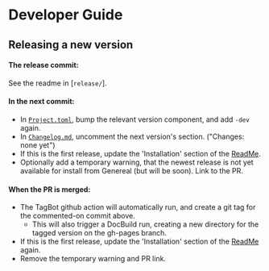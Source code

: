 # Developer Guide


## Releasing a new version

#### The release commit:
See the readme in [`release/`].

[`release`]: https://github.com/tfiers/PkgGraph.jl/tree/main/release#readme

#### In the next commit:
- In [`Project.toml`], bump the relevant version component, and add `-dev` again.
- In [`Changelog.md`], uncomment the next version's section. ("Changes: none yet")
- If this is the first release, update the 'Installation' section of the [ReadMe].
- Optionally add a temporary warning, that the newest release is not yet available for
  install from Genereal (but will be soon). Link to the PR.

#### When the PR is merged:
- The TagBot github action will automatically run, and create a git tag
  for the commented-on commit above.
  - This will also trigger a DocBuild run, creating a new directory for the tagged
    version on the gh-pages branch.
- If this is the first release, update the 'Installation' section of the [ReadMe] again.
- Remove the temporary warning and PR link.

[`Project.toml`]: https://github.com/tfiers/PkgGraph.jl/edit/main/Project.toml
[`Changelog.md`]: https://github.com/tfiers/PkgGraph.jl/edit/main/Changelog.md
[ReadMe]: https://github.com/tfiers/PkgGraph.jl/edit/main/ReadMe.md

